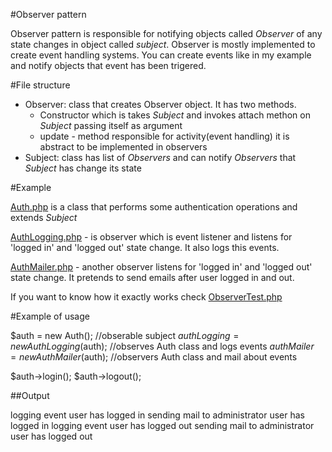 #Observer pattern

Observer pattern is responsible for notifying objects called _Observer_ of any state changes in object called _subject_.
Observer is mostly implemented to create event handling systems. You can create events like in my example and notify
objects that event has been trigered. 

#File structure

- Observer: class that creates Observer object. It has two methods. 
    - Constructor which is takes _Subject_ and invokes attach methon on _Subject_ passing 
itself as argument
    - update - method responsible for activity(event handling) it is abstract to be implemented in 
observers
- Subject: class has list of _Observers_ and can notify _Observers_ that _Subject_ has change its state


#Example

[Auth.php](Auth.php) is a class that performs some authentication operations and extends _Subject_

[AuthLogging.php](AuthLogging.php) - is observer which is event listener and listens for 'logged in' and 
'logged out' state change. It also logs this events.

[AuthMailer.php](AuthMailer.php) - another observer listens for 'logged in' and 
'logged out' state change. It pretends to send emails after user logged in and out.

If you want to know how it exactly works check [ObserverTest.php](/tests/ObserverTest.php)

#Example of usage

$auth = new Auth(); //obserable subject
$authLogging = new AuthLogging($auth); //observes Auth class and logs events
$authMailer  = new AuthMailer($auth); //observers Auth class and mail about events

$auth->login();
$auth->logout();

##Output

logging event user has logged in
sending mail to administrator user has logged in
logging event user has logged out
sending mail to administrator user has logged out